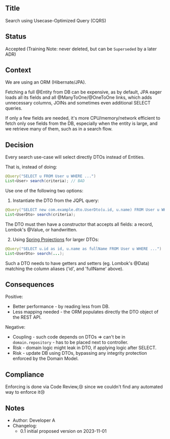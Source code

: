 ## Title
Search using Usecase-Optimized Query (CQRS)

## Status
Accepted
(Training Note: never deleted, but can be `Superseded` by a later ADR)

## Context
We are using an ORM (Hibernate/JPA). 

Fetching a full @Entity from DB can be expensive, 
as by default, JPA eager loads all its fields and
all @ManyToOne/@OneToOne links, 
which adds unnecessary columns, JOINs 
and sometimes even additional SELECT queries.

If only a few fields are needed, 
it's more CPU/memory/network efficient 
to fetch only ose fields from the DB, 
especially when the entity is large, 
and we retrieve many of them, 
such as in a search flow.

## Decision
Every search use-case will select directly DTOs instead of Entities.

That is, instead of doing:
```java
@Query("SELECT u FROM User u WHERE ...")
List<User> search(criteria); // BAD
```

Use one of the following two options:
1) Instantiate the DTO from the JQPL query:
```java
@Query("SELECT new com.example.dto.UserDto(u.id, u.name) FROM User u WHERE ...")
List<UserDto> search(criteria);
```
The DTO must then have a constructor that accepts all fields:
a record, Lombok's @Value, or handwritten.

2) Using [Spring Projections](https://docs.spring.io/spring-data/jpa/reference/repositories/projections.html) for larger DTOs:
```java
@Query("SELECT u.id as id, u.name as fullName FROM User u WHERE ...")
List<UserDto> search(...);
```
Such a DTO needs to have getters and setters (eg. Lombok's @Data)
matching the column aliases ('id', and 'fullName' above).

## Consequences
Positive:
- Better performance - by reading less from DB.
- Less mapping needed - the ORM populates directly the DTO object of the REST API.

Negative:
- Coupling - such code depends on DTOs => can't be in `domain.repository` -
has to be placed next to controller.
- Risk - domain logic might leak in DTO, if applying logic after SELECT.
- Risk - update DB using DTOs, bypassing any integrity protection
enforced by the Domain Model.

## Compliance

Enforcing is done via Code Review,😢
since we couldn't find any automated way to enforce it😢

## Notes
- Author: Developer A 
- Changelog: 
  - 0.1 initial proposed version on 2023-11-01
